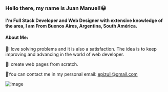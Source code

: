 ### Hello there, my name is Juan Manuel!😀

<!--
**ManuZull/ManuZull** is a ✨ _special_ ✨ repository because its `README.md` (this file) appears on your GitHub profile.

Here are some ideas to get you started:

- 🔭 I’m currently working on ...
- 🌱 I’m currently learning ...
- 👯 I’m looking to collaborate on ...
- 🤔 I’m looking for help with ...
- 💬 Ask me about ...
- 📫 How to reach me: ...
- 😄 Pronouns: ...
- ⚡ Fun fact: ...
-->
#### I'm Full Stack Developer and Web Designer with extensive knowledge of the area, I am From Buenos Aires, Argentina, South América.

#### About Me:
🔵I love solving problems and it is also a satisfaction. The idea is to keep improving and advancing in the world of web developer.

🔵I create web pages from scratch.

🔵You can contact me in my personal email: epizull@gmail.com

![image](https://user-images.githubusercontent.com/30662800/213301961-39b1b39d-ce2c-43e0-a27c-26e4ab54543c.png)


